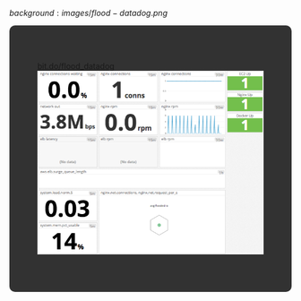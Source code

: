 $background:images/flood-datadog.png$

<div style="border-radius: 10px;background-color: rgba(0, 0, 0, 0.8); color: #fff; padding: 50px;">

[bit.do/flood_datadog](http://bit.do/flood_datadog)
![](images/dd-dashboard.png)